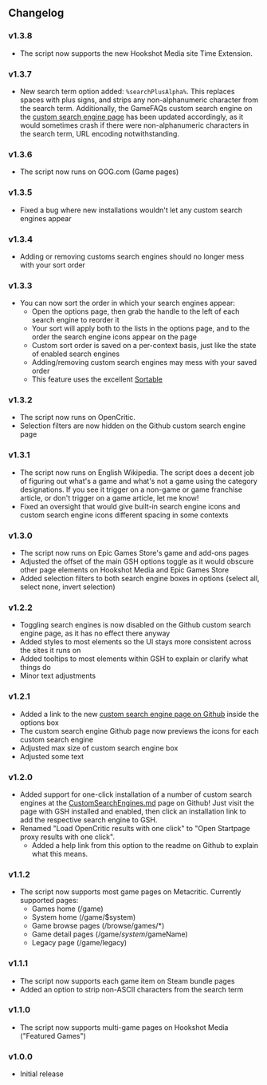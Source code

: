 ## Changelog
### v1.3.8
- The script now supports the new Hookshot Media site Time Extension.

### v1.3.7
- New search term option added: `%searchPlusAlpha%`. This replaces spaces with plus signs, and strips any non-alphanumeric character from the search term. Additionally, the GameFAQs custom search engine on the [custom search engine page](https://github.com/xdpirate/GameSearchHelper/blob/main/CustomSearchEngines.md) has been updated accordingly, as it would sometimes crash if there were non-alphanumeric characters in the search term, URL encoding notwithstanding.

### v1.3.6
- The script now runs on GOG.com (Game pages)

### v1.3.5
- Fixed a bug where new installations wouldn't let any custom search engines appear

### v1.3.4
- Adding or removing customs search engines should no longer mess with your sort order

### v1.3.3
- You can now sort the order in which your search engines appear:
  - Open the options page, then grab the handle to the left of each search engine to reorder it
  - Your sort will apply both to the lists in the options page, and to the order the search engine icons appear on the page
  - Custom sort order is saved on a per-context basis, just like the state of enabled search engines
  - Adding/removing custom search engines may mess with your saved order
  - This feature uses the excellent [Sortable](https://github.com/SortableJS/Sortable)

### v1.3.2
- The script now runs on OpenCritic.
- Selection filters are now hidden on the Github custom search engine page

### v1.3.1
- The script now runs on English Wikipedia. The script does a decent job of figuring out what's a game and what's not a game using the category designations. If you see it trigger on a non-game or game franchise article, or don't trigger on a game article, let me know!
- Fixed an oversight that would give built-in search engine icons and custom search engine icons different spacing in some contexts

### v1.3.0
- The script now runs on Epic Games Store's game and add-ons pages
- Adjusted the offset of the main GSH options toggle as it would obscure other page elements on Hookshot Media and Epic Games Store
- Added selection filters to both search engine boxes in options (select all, select none, invert selection)

### v1.2.2
- Toggling search engines is now disabled on the Github custom search engine page, as it has no effect there anyway
- Added styles to most elements so the UI stays more consistent across the sites it runs on
- Added tooltips to most elements within GSH to explain or clarify what things do
- Minor text adjustments

### v1.2.1
- Added a link to the new [custom search engine page on Github](https://github.com/xdpirate/GameSearchHelper/blob/main/CustomSearchEngines.md) inside the options box
- The custom search engine Github page now previews the icons for each custom search engine
- Adjusted max size of custom search engine box
- Adjusted some text

### v1.2.0
- Added support for one-click installation of a number of custom search engines at the [CustomSearchEngines.md](https://github.com/xdpirate/GameSearchHelper/blob/main/CustomSearchEngines.md) page on Github! Just visit the page with GSH installed and enabled, then click an installation link to add the respective search engine to GSH.
- Renamed "Load OpenCritic results with one click" to "Open Startpage proxy results with one click".
  - Added a help link from this option to the readme on Github to explain what this means.

### v1.1.2
- The script now supports most game pages on Metacritic. Currently supported pages:
  - Games home (/game)
  - System home (/game/$system)
  - Game browse pages (/browse/games/*)
  - Game detail pages (/game/$system/$gameName)
  - Legacy page (/game/legacy)

### v1.1.1
- The script now supports each game item on Steam bundle pages
- Added an option to strip non-ASCII characters from the search term

### v1.1.0
- The script now supports multi-game pages on Hookshot Media ("Featured Games")

### v1.0.0
- Initial release
